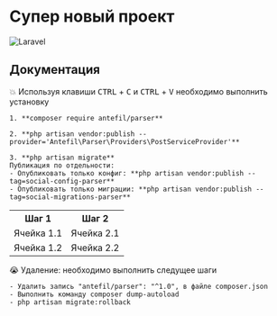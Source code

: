 # Супер новый проект

![Laravel](https://laravel.com/img/logotype.min.svg)

## Документация

:boom: Используя клавиши <kbd>CTRL</kbd> + <kbd>C</kbd> и <kbd>CTRL</kbd> + <kbd>V</kbd> необходимо выполнить установку

	1. **composer require antefil/parser**
 
	2. **php artisan vendor:publish --provider='Antefil\Parser\Providers\PostServiceProvider'**

	3. **php artisan migrate**
	Публикация по отдельности:
	- Опубликовать только конфиг: **php artisan vendor:publish --tag=social-config-parser**
	- Опубликовать только миграции: **php artisan vendor:publish --tag=social-migrations-parser**
	
<table>
    <tr>
        <th>Шаг 1</th>
        <th>Шаг 2</th>
    </tr>
    <tr>
        <td>Ячейка 1.1</td>
        <td>Ячейка 2.1</td>
    </tr>
    <tr>
        <td>Ячейка 1.2</td>
        <td>Ячейка 2.2</td>
    </tr>
</table>

:sob: Удаление: необходимо выполнить следущее шаги
	
	- Удалить запись "antefil/parser": "^1.0", в файле composer.json 
	- Выполнить команду composer dump-autoload
	- php artisan migrate:rollback

